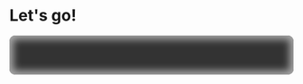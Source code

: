 # Let's go!

<div id="inhalt" style="border-radius: 10px; padding: 35px; background-color: #333; color: #eee; font-weight: bold; font-family:  courier, monospace; text-shadow: 1px 1px 1px #aaa; font-size: 1.2em; box-shadow: inset 0px 0px 14px 7px #aaa;"></div>

<script src="js/letsgo_daten.js"></script>
<script src="js/letsgo_app.js"></script>


